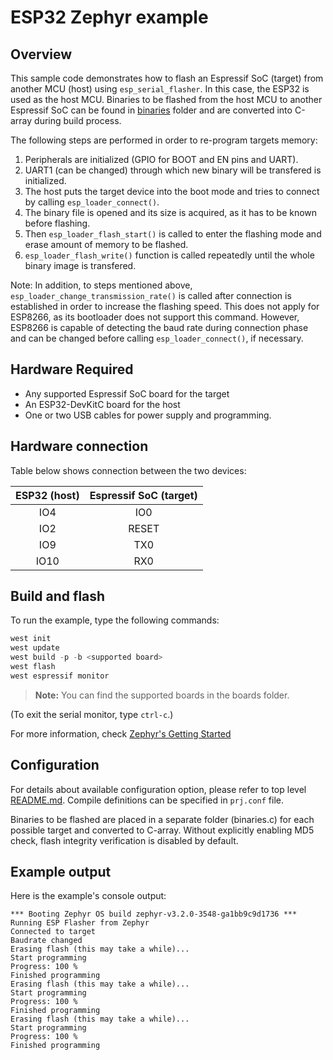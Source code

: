 # ESP32 Zephyr example

## Overview

This sample code demonstrates how to flash an Espressif SoC (target) from another MCU (host) using
`esp_serial_flasher`. In this case, the ESP32 is used as the host MCU.
Binaries to be flashed from the host MCU to another Espressif SoC can be found in [binaries](../binaries/) folder
and are converted into C-array during build process.

The following steps are performed in order to re-program targets memory:

1. Peripherals are initialized (GPIO for BOOT and EN pins and UART).
2. UART1 (can be changed) through which new binary will be transfered is initialized.
3. The host puts the target device into the boot mode and tries to connect by calling `esp_loader_connect()`.
4. The binary file is opened and its size is acquired, as it has to be known before flashing.
5. Then `esp_loader_flash_start()` is called to enter the flashing mode and erase amount of memory to be flashed.
6. `esp_loader_flash_write()` function is called repeatedly until the whole binary image is transfered.

Note: In addition, to steps mentioned above, `esp_loader_change_transmission_rate()` is called after connection
is established in order to increase the flashing speed. This does not apply for ESP8266, as its bootloader
does not support this command. However, ESP8266 is capable of detecting the baud rate during connection
phase and can be changed before calling `esp_loader_connect()`, if necessary.

## Hardware Required

* Any supported Espressif SoC board for the target
* An ESP32-DevKitC board for the host
* One or two USB cables for power supply and programming.

## Hardware connection

Table below shows connection between the two devices:

| ESP32 (host) | Espressif SoC (target) |
|:------------:|:----------------------:|
|    IO4       |           IO0          |
|    IO2       |          RESET         |
|    IO9       |           TX0          |
|    IO10      |           RX0          |

## Build and flash

To run the example, type the following commands:

```c
west init
west update
west build -p -b <supported board>
west flash
west espressif monitor
```
>**Note:** You can find the supported boards in the boards folder.

(To exit the serial monitor, type ``ctrl-c``.)

For more information, check [Zephyr's Getting Started](https://docs.zephyrproject.org/latest/develop/getting_started/index.html)

## Configuration

For details about available configuration option, please refer to top level [README.md](../../README.md).
Compile definitions can be specified in `prj.conf` file.

Binaries to be flashed are placed in a separate folder (binaries.c) for each possible target and converted to C-array. Without explicitly enabling MD5 check, flash integrity verification is disabled by default.

## Example output

Here is the example's console output:

```
*** Booting Zephyr OS build zephyr-v3.2.0-3548-ga1bb9c9d1736 ***
Running ESP Flasher from Zephyr
Connected to target
Baudrate changed
Erasing flash (this may take a while)...
Start programming
Progress: 100 %
Finished programming
Erasing flash (this may take a while)...
Start programming
Progress: 100 %
Finished programming
Erasing flash (this may take a while)...
Start programming
Progress: 100 %
Finished programming
```
